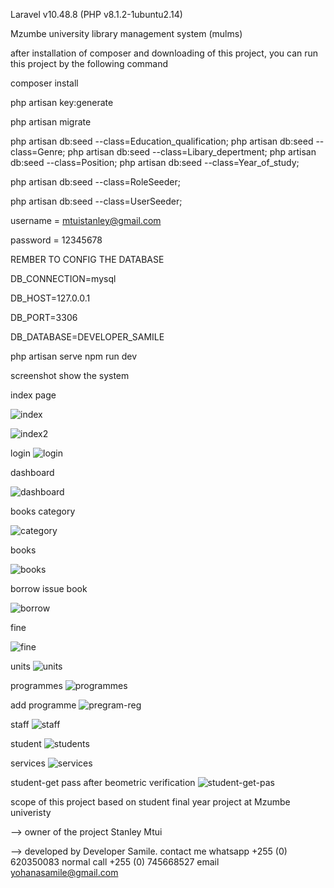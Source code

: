 Laravel v10.48.8 (PHP v8.1.2-1ubuntu2.14)

Mzumbe university library management system (mulms)

after installation of composer and downloading of this project, you can run this project by the following command

composer install

php artisan key:generate

php artisan migrate

php artisan db:seed --class=Education_qualification;
php artisan db:seed --class=Genre;
php artisan db:seed --class=Libary_depertment;
php artisan db:seed --class=Position;
php artisan db:seed --class=Year_of_study;

php artisan db:seed --class=RoleSeeder;

php artisan db:seed --class=UserSeeder;







username = mtuistanley@gmail.com

password = 12345678

REMBER TO CONFIG THE DATABASE



DB_CONNECTION=mysql

DB_HOST=127.0.0.1

DB_PORT=3306

DB_DATABASE=DEVELOPER_SAMILE

php artisan serve
npm run dev

screenshot show the system

index page

![index](https://github.com/yohana-samile/mzumbe-university-library-management-system/assets/99715781/6d8177df-9d65-433e-8e5a-4912f33aa7be)

![index2](https://github.com/yohana-samile/mzumbe-university-library-management-system/assets/99715781/bdadd185-040a-4119-a3e3-92efa66f1705)


login
![login](https://github.com/yohana-samile/mzumbe-university-library-management-system/assets/99715781/aeb4c71f-8830-4aa4-865d-3afef97fb3c3)

dashboard

![dashboard](https://github.com/yohana-samile/mzumbe-university-library-management-system/assets/99715781/8db1a3b7-b4a1-4b4f-be4d-91e50372e5f2)

books category

![category](https://github.com/yohana-samile/mzumbe-university-library-management-system/assets/99715781/fa2a9b5b-57bc-46e1-8f2d-c2666ef4006e)

books

![books](https://github.com/yohana-samile/mzumbe-university-library-management-system/assets/99715781/b01e05e0-dcf3-44fb-bbe6-8de458192242)

borrow issue book

![borrow](https://github.com/yohana-samile/mzumbe-university-library-management-system/assets/99715781/83f513c4-9d4d-4a1e-97fd-cb85197b90b5)

fine

![fine](https://github.com/yohana-samile/mzumbe-university-library-management-system/assets/99715781/73b4d14d-40b4-48ab-98fa-9b6b4e0776f7)

units
![units](https://github.com/yohana-samile/mzumbe-university-library-management-system/assets/99715781/9075cdfa-63fe-4580-a964-b370e1921986)

programmes
![programmes](https://github.com/yohana-samile/mzumbe-university-library-management-system/assets/99715781/f8b6a609-a1e2-4419-b799-8d3c6f3c3713)

add programme
![pregram-reg](https://github.com/yohana-samile/mzumbe-university-library-management-system/assets/99715781/d74f9bfb-1898-456b-86dd-6f63bc8e1c51)

staff
![staff](https://github.com/yohana-samile/mzumbe-university-library-management-system/assets/99715781/466b40ce-a22c-4a93-8c8a-95b2e382863e)

student
![students](https://github.com/yohana-samile/mzumbe-university-library-management-system/assets/99715781/aa00893f-f8ec-48a0-97f3-26b5a29c5500)

services
![services](https://github.com/yohana-samile/mzumbe-university-library-management-system/assets/99715781/da42e7b2-a9fd-4082-a11c-c1d0eb99dcd5)

student-get pass after beometric verification
![student-get-pas](https://github.com/yohana-samile/mzumbe-university-library-management-system/assets/99715781/e94e4130-b750-4b32-acdc-d43323d2acaa)



scope of this project based on student final year project at Mzumbe univeristy

--> owner of the project Stanley Mtui

--> developed by Developer Samile.
    contact me whatsapp +255 (0) 620350083 
    normal call +255 (0) 745668527
    email 
    yohanasamile@gmail.com
